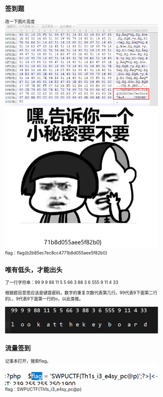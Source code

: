 ## 签到题
改一下图片高度
![](assets/miscwp-82fc9b95.png)
![](assets/miscwp-0191e320.png)
flag：flag{b2b85ec7ec8cc4771b8d055aee5f82b0}

## 唯有低头，才能出头
了一行字符串：99 9 9 88 11 5 5 66 3 88 3 6 555 9 11 4 33

根据题目意思应该是键盘密码，数字的重复次数代表第几行。99代表9下面第二行的L，9代表9下面第一行的o，以此类推。

![](assets/miscwp-c1a41fa4.png)

## 流量签到
记事本打开，搜索flag。
![](assets/miscwp-b1176f6a.png)
flag：SWPUCTF{Th1s_i3_e4sy_pc@p}

